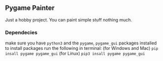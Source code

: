 ## Pygame Painter
Just a hobby project. You can paint simple stuff nothing much.

### Dependecies
make sure you have `python3` and the `pygame`, `pygame_gui` packages installed
to install packages run the following in terminal:
(for Windows and Mac)
```pip insall pygame pygame_gui```
(for Linux)
```pip3 insall pygame pygame_gui```
